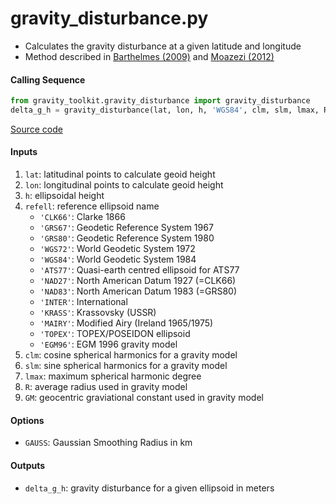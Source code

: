 gravity_disturbance.py
======================

- Calculates the gravity disturbance at a given latitude and longitude
- Method described in [Barthelmes (2009)](http://icgem.gfz-potsdam.de/str-0902-revised.pdf) and [Moazezi (2012)](https://doi.org/10.1007/s12145-012-0102-2)

#### Calling Sequence
```python
from gravity_toolkit.gravity_disturbance import gravity_disturbance
delta_g_h = gravity_disturbance(lat, lon, h, 'WGS84', clm, slm, lmax, R, GM)
```
[Source code](https://github.com/tsutterley/geoid-toolkit/blob/main/geoid_toolkit/gravity_disturbance.py)

#### Inputs
1. `lat`: latitudinal points to calculate geoid height
2. `lon`: longitudinal points to calculate geoid height
3. `h`: ellipsoidal height
4. `refell`: reference ellipsoid name
    * `'CLK66'`: Clarke 1866
    * `'GRS67'`: Geodetic Reference System 1967
    * `'GRS80'`: Geodetic Reference System 1980
    * `'WGS72'`: World Geodetic System 1972
    * `'WGS84'`: World Geodetic System 1984
    * `'ATS77'`: Quasi-earth centred ellipsoid for ATS77
    * `'NAD27'`: North American Datum 1927 (=CLK66)
    * `'NAD83'`: North American Datum 1983 (=GRS80)
    * `'INTER'`: International
    * `'KRASS'`: Krassovsky (USSR)
    * `'MAIRY'`: Modified Airy (Ireland 1965/1975)
    * `'TOPEX'`: TOPEX/POSEIDON ellipsoid
    * `'EGM96'`: EGM 1996 gravity model
5. `clm`: cosine spherical harmonics for a gravity model
6. `slm`: sine spherical harmonics for a gravity model
7. `lmax`: maximum spherical harmonic degree
8. `R`: average radius used in gravity model
9. `GM`: geocentric graviational constant used in gravity model

#### Options
- `GAUSS`: Gaussian Smoothing Radius in km

#### Outputs
- `delta_g_h`: gravity disturbance for a given ellipsoid in meters
